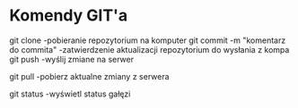 # Komendy GIT'a

git clone <link do repozytorium>    -pobieranie repozytorium na komputer
git commit -m "komentarz do commita"   -zatwierdzenie aktualizacji repozytorium do wysłania z kompa
git push    -wyślij zmiane na serwer

git pull   -pobierz aktualne zmiany z serwera

git status   -wyświetl status gałęzi